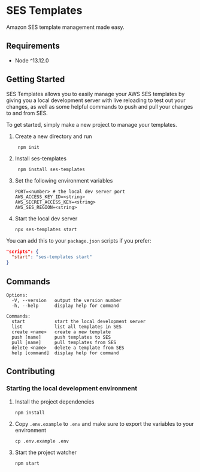 # SES Templates

Amazon SES template management made easy.

## Requirements

- Node ^13.12.0

## Getting Started

SES Templates allows you to easily manage your AWS SES templates by giving you a local development server with live reloading to test out your changes, as well as some helpful commands to push and pull your changes to and from SES.

To get started, simply make a new project to manage your templates.

1. Create a new directory and run

        npm init

2. Install ses-templates

        npm install ses-templates

2.  Set the following environment variables

        PORT=<number> # the local dev server port
        AWS_ACCESS_KEY_ID=<string>
        AWS_SECRET_ACCESS_KEY=<string>
        AWS_SES_REGION=<string>

3.  Start the local dev server

        npx ses-templates start

You can add this to your `package.json` scripts if you prefer:

```json
"scripts": {
  "start": "ses-templates start"
}
```

## Commands

```
Options:
  -V, --version   output the version number
  -h, --help      display help for command

Commands:
  start           start the local development server
  list            list all templates in SES
  create <name>   create a new template
  push [name]     push templates to SES
  pull [name]     pull templates from SES
  delete <name>   delete a template from SES
  help [command]  display help for command
```

## Contributing

### Starting the local development environment

1.  Install the project dependencies

        npm install

2.  Copy `.env.example` to `.env` and make sure to export the variables to your environment

        cp .env.example .env

3.  Start the project watcher

        npm start

